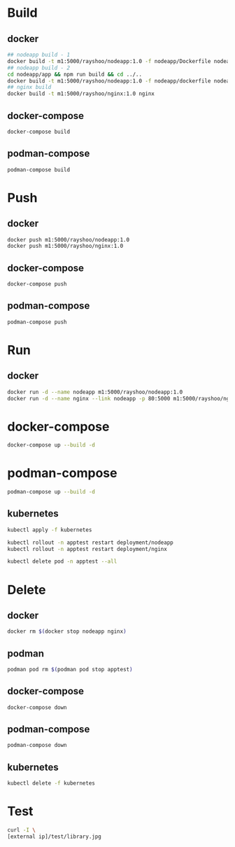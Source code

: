 # Build
## docker
```sh
## nodeapp build - 1
docker build -t m1:5000/rayshoo/nodeapp:1.0 -f nodeapp/Dockerfile nodeapp
## nodeapp build - 2
cd nodeapp/app && npm run build && cd ../..
docker build -t m1:5000/rayshoo/nodeapp:1.0 -f nodeapp/dockerfile nodeapp
## nginx build
docker build -t m1:5000/rayshoo/nginx:1.0 nginx
```
## docker-compose
```sh
docker-compose build
```
## podman-compose
```sh
podman-compose build
```
# Push
## docker
```sh
docker push m1:5000/rayshoo/nodeapp:1.0
docker push m1:5000/rayshoo/nginx:1.0
```
## docker-compose
```sh
docker-compose push
```
## podman-compose
```sh
podman-compose push
```

# Run
## docker
```sh
docker run -d --name nodeapp m1:5000/rayshoo/nodeapp:1.0
docker run -d --name nginx --link nodeapp -p 80:5000 m1:5000/rayshoo/nginx:1.0
```
# docker-compose
```sh
docker-compose up --build -d
```
# podman-compose
```sh
podman-compose up --build -d
```
## kubernetes
```sh
kubectl apply -f kubernetes

kubectl rollout -n apptest restart deployment/nodeapp
kubectl rollout -n apptest restart deployment/nginx

kubectl delete pod -n apptest --all
```

# Delete
## docker
```sh
docker rm $(docker stop nodeapp nginx)
```
## podman
```sh
podman pod rm $(podman pod stop apptest)
```
## docker-compose
```sh
docker-compose down
```
## podman-compose
```sh
podman-compose down
```
## kubernetes
```sh
kubectl delete -f kubernetes
```

# Test
```sh
curl -I \
[external ip]/test/library.jpg
```